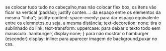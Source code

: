 se colocar tudo tudo no cabeçalho,mas não colocar flex box, os itens vão ficar na vertical (padrão);
justify conten...: da espaço entre os elementos da mesma "linha";
justify-content: space-evenly: para dar espaço equivalente entre os elemnetos,ou seja, a mesma distância;
 text-decoretion: none: tira o sublinhado do link;
 text-transform: uppercase: para deixar o texto todo eem maiusculo
.hamburger{
    display:none;
} para não mostrar o hamburger (esconder)
 display: inline: para aparecer
 imagem de background,puxar no css.